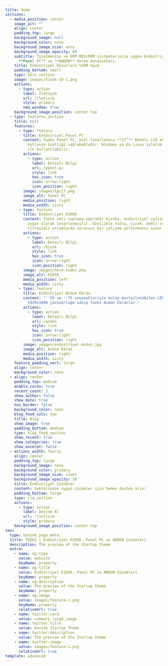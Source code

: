 ```yaml
---
title: Home
sections:
  - media_position: center
    image_alt: ""
    align: center
    padding_top: large
    background_image: null
    background_color: none
    background_image_size: auto
    background_image_opacity: 60
    subtitle: İşletmenize ve ERP-MES/MOM sistemlerinize uygun Endüstriyel **KIOSK**,
      **Panel PC** ve **ANDON** ekran donanımları.
    title: Endüstriyel Koşullara %100 Uyum
    padding_bottom: small
    type: hero_section
    image: images/kiosk-10-1.png
    actions:
      - type: action
        label: İletişim
        url: /iletisim
        style: primary
        new_window: true
    background_image_position: center top
  - type: features_section
    title: null
    features:
      - type: feature
        title: Endüstriyel Panel PC
        content: Tueks Panel PC, özel tasarlanmış **17”** Renkli LCD ekranıyla kolay
          kullanım özelliği sağlamaktadır. Windows ya da Linux işletim sistemi
          ile kullanılabilir.
        actions:
          - type: action
            label: Detaylı Bilgi
            url: /panel-pc
            style: link
            has_icon: true
            icon: arrow-right
            icon_position: right
        image: images/tpc17.png
        image_alt: Panel PC
        media_position: right
        media_width: sixty
      - type: feature
        title: Endüstriyel KIOSK
        content: Tueks veri toplama operatör Kiosku, endüstriyel çalışma şartlarına
          uygun olarak tasarlanmıştır. Özellikle tozlu, sıcak, nemli ve
          titreşimli ortamlarda sorunsuz bir çalışma performansı sunar.
        actions:
          - type: action
            label: Detaylı Bilgi
            url: /kiosk
            style: link
            has_icon: true
            icon: arrow-right
            icon_position: right
        image: images/hero-tueks.png
        image_alt: KIOSK
        media_position: left
        media_width: sixty
      - type: feature
        title: Endüstriyel Andon Ekran
        content: "''55 ve ''75 seçenekleriyle kolay montajlanabilen LED ekran ve
          1920x1080 çözünürlüğe sahip Tueks Andon Ekranlar."
        actions:
          - type: action
            label: Detaylı Bilgi
            url: /andon
            style: link
            has_icon: true
            icon: arrow-right
            icon_position: right
        image: images/endustriyel-andon.jpg
        image_alt: Andon Ekran
        media_position: right
        media_width: sixty
    feature_padding_vert: large
    align: center
    background_color: none
  - align: center
    padding_top: medium
    enable_cards: true
    recent_count: 3
    show_author: false
    show_date: true
    has_border: false
    background_color: none
    blog_feed_cols: two
    title: Blog
    show_image: true
    padding_bottom: medium
    type: blog_feed_section
    show_recent: true
    show_categories: true
    show_excerpt: false
  - actions_width: fourty
    align: center
    padding_top: large
    background_image: none
    background_color: primary
    background_image_size: cover
    background_image_opacity: 10
    title: Endüstriyel Çözümler
    content: Sektörünüze uygun çözümler için hemen destek alın!
    padding_bottom: large
    type: cta_section
    actions:
      - type: action
        label: Destek Al
        url: /iletisim
        style: primary
    background_image_position: center top
seo:
  type: konzek_page_meta
  title: TUEKS | Endüstriyel KIOSK, Panel PC ve ANDON Çözümleri
  description: The preview of the Startup theme
  extra:
    - name: og:type
      value: website
      keyName: property
    - name: og:title
      value: Endüstriyel KIOSK, Panel PC ve ANDON Çözümleri
      keyName: property
    - name: og:description
      value: The preview of the Startup theme
      keyName: property
    - name: og:image
      value: images/feature-1.png
      keyName: property
      relativeUrl: true
    - name: twitter:card
      value: summary_large_image
    - name: twitter:title
      value: Konzek Startup Theme
    - name: twitter:description
      value: The preview of the Startup theme
    - name: twitter:image
      value: images/feature-1.png
      relativeUrl: true
template: advanced
---
```

